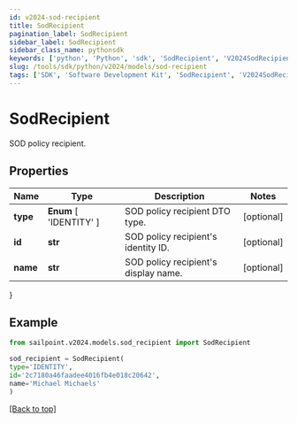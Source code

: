```yaml
---
id: v2024-sod-recipient
title: SodRecipient
pagination_label: SodRecipient
sidebar_label: SodRecipient
sidebar_class_name: pythonsdk
keywords: ['python', 'Python', 'sdk', 'SodRecipient', 'V2024SodRecipient']
slug: /tools/sdk/python/v2024/models/sod-recipient
tags: ['SDK', 'Software Development Kit', 'SodRecipient', 'V2024SodRecipient']
---
```


# SodRecipient

SOD policy recipient.

## Properties

| Name | Type | Description | Notes |
| --- | --- | --- | --- |
| **type** | **Enum** [ 'IDENTITY' ] | SOD policy recipient DTO type. | [optional] |
| **id** | **str** | SOD policy recipient's identity ID. | [optional] |
| **name** | **str** | SOD policy recipient's display name. | [optional] |

}

## Example

```python
from sailpoint.v2024.models.sod_recipient import SodRecipient

sod_recipient = SodRecipient(
type='IDENTITY',
id='2c7180a46faadee4016fb4e018c20642',
name='Michael Michaels'
)

```

[[Back to top]](#)
